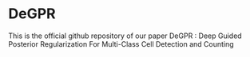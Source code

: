 # DeGPR
This is the official github repository of our paper DeGPR : Deep Guided Posterior Regularization For Multi-Class Cell Detection and Counting
